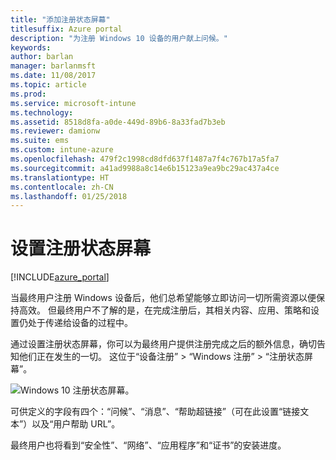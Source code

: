 ```yaml
---
title: "添加注册状态屏幕"
titlesuffix: Azure portal
description: "为注册 Windows 10 设备的用户献上问候。"
keywords: 
author: barlan
manager: barlanmsft
ms.date: 11/08/2017
ms.topic: article
ms.prod: 
ms.service: microsoft-intune
ms.technology: 
ms.assetid: 8518d8fa-a0de-449d-89b6-8a33fad7b3eb
ms.reviewer: damionw
ms.suite: ems
ms.custom: intune-azure
ms.openlocfilehash: 479f2c1998cd8dfd637f1487a7f4c767b17a5fa7
ms.sourcegitcommit: a41ad9988a8c14e6b15123a9ea9bc29ac437a4ce
ms.translationtype: HT
ms.contentlocale: zh-CN
ms.lasthandoff: 01/25/2018
---
```

# <a name="set-up-an-enrollment-status-screen"></a>设置注册状态屏幕

[!INCLUDE[azure_portal](./includes/azure_portal.md)]

当最终用户注册 Windows 设备后，他们总希望能够立即访问一切所需资源以便保持高效。 但最终用户不了解的是，在完成注册后，其相关内容、应用、策略和设置仍处于传递给设备的过程中。

通过设置注册状态屏幕，你可以为最终用户提供注册完成之后的额外信息，确切告知他们正在发生的一切。 这位于“设备注册” > “Windows 注册” > “注册状态屏幕”。

![Windows 10 注册状态屏幕。](win10-enrollment-status-admin-setup.png)

可供定义的字段有四个：“问候”、“消息”、“帮助超链接”（可在此设置“链接文本”）以及“用户帮助 URL”。

最终用户也将看到“安全性”、“网络”、“应用程序”和“证书”的安装进度。
